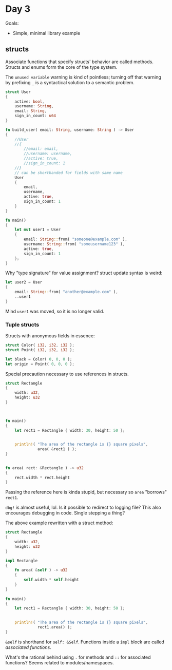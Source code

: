 # Day 3
Goals:
* Simple, minimal library example

## structs
Associate functions that specify structs' behavior are called methods. Structs and enums form the core of the type system.

The `unused variable` warning is kind of pointless; turning off that warning by prefixing `_` is a syntactical solution to a semantic problem.

```rust
struct User
{
    active: bool,
    username: String,
    email: String,
    sign_in_count: u64
}

fn build_user( email: String, username: String ) -> User
{
	//User 
	//{
		//email: email,
		//username: username,
		//active: true,
		//sign_in_count: 1
	//}
	// can be shorthanded for fields with same name
	User 
	{
		email,
		username,
		active: true,
		sign_in_count: 1
	}
}

fn main()
{
    let mut user1 = User
    {
        email: String::from( "someone@example.com" ),
        username: String::from( "someusername123" ),
        active: true,
        sign_in_count: 1
    };
}
```

Why "type signature" for value assignment? struct update syntax is weird:

```rust 
let user2 = User
{
	email: String::from( "another@example.com" ),
	..user1
}
```

Mind `user1` was moved, so it is no longer valid.

### Tuple structs
Structs with anonymous fields in essence:

```rust
struct Color( i32, i32, i32 );
struct Point( i32, i32, i32 );

let black = Color( 0, 0, 0 );
let origin = Point( 0, 0, 0 );
```

Special precaution necessary to use references in structs.

```rust
struct Rectangle
{
    width: u32,
    height: u32
}

  

fn main()
{
    let rect1 = Rectangle { width: 30, height: 50 };
  

    println!( "The area of the rectangle is {} square pixels",
              area( &rect1 ) );
}
  

fn area( rect: &Rectangle ) -> u32
{
    rect.width * rect.height
}
```

Passing the reference here is kinda stupid, but necessary so `area` "borrows" `rect1`.

`dbg!` is almost useful, lol. Is it possible to redirect to logging file? This also encourages debugging in code. Single stepping a thing?

The above example rewritten with a struct method:

```rust
struct Rectangle
{
    width: u32,
    height: u32
}

impl Rectangle 
{
	fn area( &self ) -> u32
	{
		self.width * self.height
	}
}
 
fn main()
{
    let rect1 = Rectangle { width: 30, height: 50 };
  

    println!( "The area of the rectangle is {} square pixels",
              rect1.area() );
}
```

`&self` is shorthand for `self: &Self`. Functions inside a `impl` block are called *associated functions*. 

What's the rational behind using `.` for methods and `::` for associated functions? Seems related to modules/namespaces.
